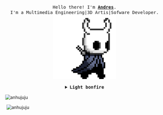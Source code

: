 <p align="center">
  <br>
  <samp>
    Hello there! I'm <b><a rel="nofollow noopener noreferrer" target="_blank" href="https://www.linkedin.com/in/anhujuju/">Andres</a></b>.
    <br>I'm a Multimedia Engineering|3D Artis|Sofware Developer.<br>

</samp>

  <img src="https://raw.githubusercontent.com/TanZng/TanZng/master/assets/hollor_knight3.gif" width="200"/>

</p>

<details align="center">

<summary> <b> <samp> Light bonfire </samp></b></summary>
<samp>
 <b><h2 style="color: #fc6203">B O N F I R E &nbsp; L I T !</h2> </b>

<img src="https://raw.githubusercontent.com/TanZng/TanZng/master/assets/bonefire.gif" width="200"/>

<p align="center"> <img src="https://komarev.com/ghpvc/?username=anhujuju&label=Profile%20views&color=0e75b6&style=flat" alt="anhujuju" /> </p>

<p align="center"> <a href="https://github.com/ryo-ma/github-profile-trophy"><img src="https://github-profile-trophy.vercel.app/?username=anhujuju" alt="anhujuju" /></a> </p>

- 🔭 I’m currently working on [Revolucion Digital](revoluciondigitalmk.com)

- 🌱 I’m currently learning **Blender,Zbrush and engines (Unity and Unreal)**

- 👯 I’m looking to collaborate on [Polygon Race](github.com/santiagopemo/polygon-race)

- 👨‍💻 All of my projects in 3D Art [https://www.artstation.com/anhujuju](https://www.artstation.com/anhujuju)

- 💬 Ask me about **3D Art**

- 📫 How to reach me **anhujuju1@gmail.com**

<h3 align="left">Connect with me:</h3>
<p align="left">
<a href="https://linkedin.com/in/linkedin.com/in/anhujuju/" target="blank"><img align="center" src="https://raw.githubusercontent.com/rahuldkjain/github-profile-readme-generator/master/src/images/icons/Social/linked-in-alt.svg" alt="linkedin.com/in/anhujuju/" height="30" width="40" /></a>
</p>
</samp>
</details>

<p><img align="center" src="https://github-readme-stats.vercel.app/api/top-langs?username=anhujuju&show_icons=true&locale=en&layout=compact" alt="anhujuju" /></p>

<p>&nbsp;<img align="center" src="https://github-readme-stats.vercel.app/api?username=anhujuju&show_icons=true&locale=en" alt="anhujuju" /></p>
